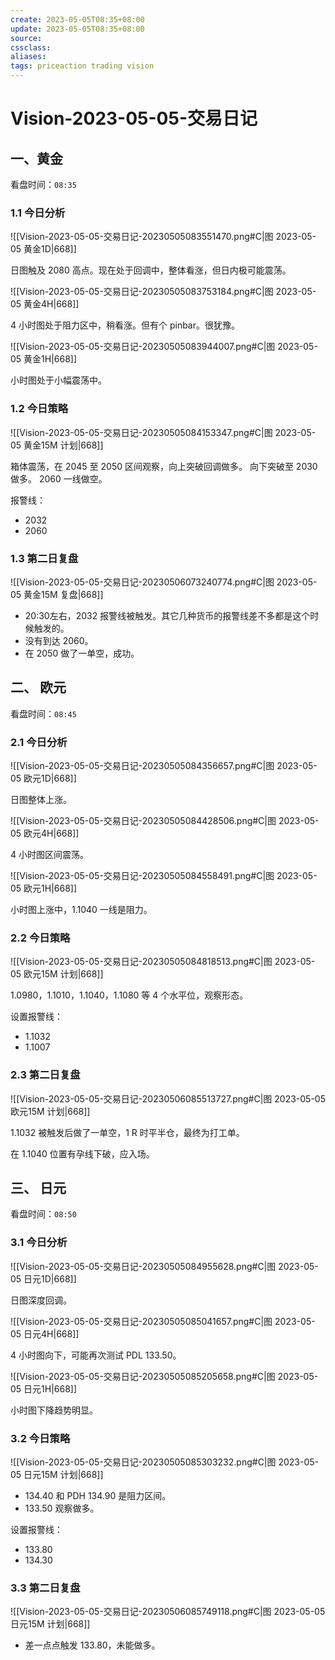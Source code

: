 ```yaml
---
create: 2023-05-05T08:35+08:00
update: 2023-05-05T08:35+08:00
source:
cssclass:
aliases:
tags: priceaction trading vision
---
```


# Vision-2023-05-05-交易日记

## 一、黄金

看盘时间：`08:35`

### 1.1 今日分析

![[Vision-2023-05-05-交易日记-20230505083551470.png#C|图 2023-05-05 黄金1D|668]]

日图触及 2080 高点。现在处于回调中，整体看涨，但日内极可能震荡。

![[Vision-2023-05-05-交易日记-20230505083753184.png#C|图 2023-05-05 黄金4H|668]]

4 小时图处于阻力区中，稍看涨。但有个 pinbar。很犹豫。

![[Vision-2023-05-05-交易日记-20230505083944007.png#C|图 2023-05-05 黄金1H|668]]

小时图处于小幅震荡中。

### 1.2 今日策略

![[Vision-2023-05-05-交易日记-20230505084153347.png#C|图 2023-05-05 黄金15M 计划|668]]

箱体震荡，在 2045 至 2050 区间观察，向上突破回调做多。
向下突破至 2030 做多。
2060 一线做空。

报警线：

- 2032
- 2060

### 1.3 第二日复盘

![[Vision-2023-05-05-交易日记-20230506073240774.png#C|图 2023-05-05 黄金15M 复盘|668]]

- 20:30左右，2032 报警线被触发。其它几种货币的报警线差不多都是这个时候触发的。
- 没有到达 2060。
- 在 2050 做了一单空，成功。

## 二、 欧元

看盘时间：`08:45`

### 2.1 今日分析

![[Vision-2023-05-05-交易日记-20230505084356657.png#C|图 2023-05-05 欧元1D|668]]

日图整体上涨。

![[Vision-2023-05-05-交易日记-20230505084428506.png#C|图 2023-05-05 欧元4H|668]]

4 小时图区间震荡。

![[Vision-2023-05-05-交易日记-20230505084558491.png#C|图 2023-05-05 欧元1H|668]]

小时图上涨中，1.1040 一线是阻力。

### 2.2 今日策略

![[Vision-2023-05-05-交易日记-20230505084818513.png#C|图 2023-05-05 欧元15M 计划|668]]

1.0980，1.1010，1.1040，1.1080 等 4 个水平位，观察形态。

设置报警线：

- 1.1032
- 1.1007

### 2.3 第二日复盘

![[Vision-2023-05-05-交易日记-20230506085513727.png#C|图 2023-05-05 欧元15M 计划|668]]

1.1032 被触发后做了一单空，1 R 时平半仓，最终为打工单。

在 1.1040 位置有孕线下破，应入场。


## 三、 日元

看盘时间：`08:50`

### 3.1 今日分析

![[Vision-2023-05-05-交易日记-20230505084955628.png#C|图 2023-05-05 日元1D|668]]

日图深度回调。

![[Vision-2023-05-05-交易日记-20230505085041657.png#C|图 2023-05-05 日元4H|668]]

4 小时图向下，可能再次测试 PDL 133.50。

![[Vision-2023-05-05-交易日记-20230505085205658.png#C|图 2023-05-05 日元1H|668]]

小时图下降趋势明显。

### 3.2 今日策略

![[Vision-2023-05-05-交易日记-20230505085303232.png#C|图 2023-05-05 日元15M 计划|668]]

- 134.40 和 PDH 134.90 是阻力区间。
- 133.50 观察做多。

设置报警线：

- 133.80
- 134.30

### 3.3 第二日复盘

![[Vision-2023-05-05-交易日记-20230506085749118.png#C|图 2023-05-05 日元15M 计划|668]]

- 差一点点触发 133.80，未能做多。

